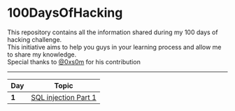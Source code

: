 # 100DaysOfHacking

This repository contains all the information shared during my 100 days of hacking challenge.                                                               
This initiative aims to help you guys in your learning process and allow me to share my knowledge.     
Special thanks to [@0xs0m](https://twitter.com/0xs0m?s=21&t=av1xl1GXvKGxH36y0ENvvw) for his contribution

___
Day | Topic
--- | ---
**1** |  [SQL injection Part 1](/days/day1.md)
